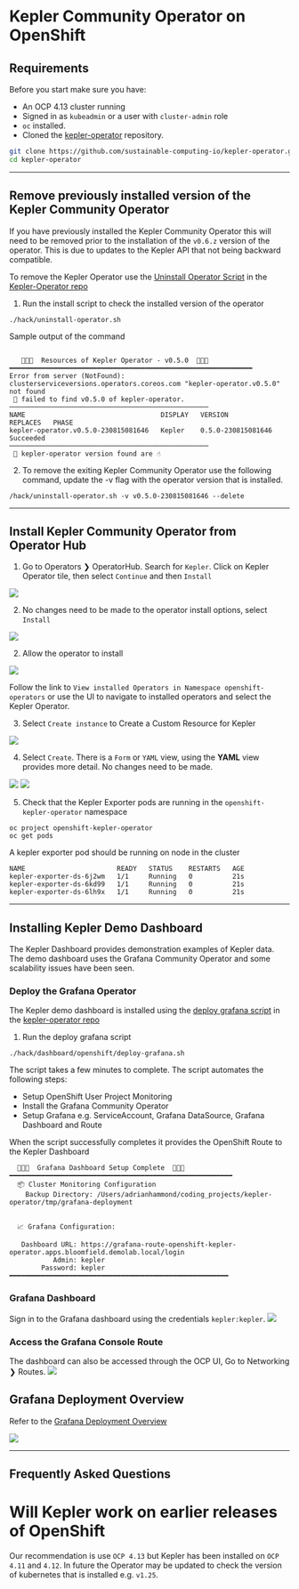 # Kepler Community Operator on OpenShift

## Requirements

Before you start make sure you have:

- An OCP 4.13 cluster running
- Signed in as `kubeadmin` or a user with `cluster-admin` role
- `oc` installed.
- Cloned the [kepler-operator](https://github.com/sustainable-computing-io/kepler-operator/) repository.

```sh
git clone https://github.com/sustainable-computing-io/kepler-operator.git
cd kepler-operator
```

---

## Remove previously installed version of the Kepler Community Operator

If you have previously installed the Kepler Community Operator this will need
to be removed prior to the installation of the `v0.6.z` version of the operator.
This is due to updates to the Kepler API that not being backward compatible.

To remove the Kepler Operator use the [Uninstall Operator Script](https://github.com/sustainable-computing-io/kepler-operator/blob/v1alpha1/hack/uninstall-operator.sh) in the [Kepler-Operator repo](https://github.com/sustainable-computing-io/kepler-operator)

1. Run the install script to check the installed version of the operator

```shell
./hack/uninstall-operator.sh
```

Sample output of the command
```console

   🔆🔆🔆  Resources of Kepler Operator - v0.5.0  🔆🔆🔆
━━━━━━━━━━━━━━━━━━━━━━━━━━━━━━━━━━━━━━━━━━━━━━━━━━━━━━━━━━━━━
Error from server (NotFound): clusterserviceversions.operators.coreos.com "kepler-operator.v0.5.0" not found
 🔔 failed to find v0.5.0 of kepler-operator.
──────────────────────────────────────────────────
NAME                                  DISPLAY   VERSION              REPLACES   PHASE
kepler-operator.v0.5.0-230815081646   Kepler    0.5.0-230815081646              Succeeded
──────────────────────────────────────────────────
 🔔 kepler-operator version found are ☝️

```

2. To remove the exiting Kepler Community Operator use the following command,
	 update the -v flag with the operator version that is installed.

```shell
/hack/uninstall-operator.sh -v v0.5.0-230815081646 --delete
```

---
## Install Kepler Community Operator from Operator Hub

1. Go to Operators ❯ OperatorHub. Search for `Kepler`.
   Click on Kepler Operator tile, then select `Continue` and then `Install`

![](../fig/ocp_installation/kepler8-1-operator_installation_ocp.png)

2. No changes need to be made to the operator install options, select `Install`

![](../fig/ocp_installation/kepler8-2-operator_installation_ocp.png)

2. Allow the operator to install

![](../fig/ocp_installation/kepler8-3-operator_installation_ocp.png)

Follow the link to `View installed Operators in Namespace openshift-operators`
or use the UI to navigate to installed operators and select the Kepler
Operator.

3. Select `Create instance` to Create a Custom Resource for Kepler

![](../fig/ocp_installation/kepler8-6-operator_installation_ocp.png)

4. Select `Create`. There is a `Form` or `YAML` view, using the **YAML** view
	 provides more detail. No changes need to be made.

![](../fig/ocp_installation/kepler8-7-operator_installation_ocp.png)
![](../fig/ocp_installation/operator_installation_ocp_5b_0.6.z.png)

5. Check that the Kepler Exporter pods are running in the `openshift-kepler-operator` namespace

```shell
oc project openshift-kepler-operator
oc get pods
```
A kepler exporter pod should be running on node in the cluster

```console
NAME                       READY   STATUS    RESTARTS   AGE
kepler-exporter-ds-6j2wm   1/1     Running   0          21s
kepler-exporter-ds-6kd99   1/1     Running   0          21s
kepler-exporter-ds-6lh9x   1/1     Running   0          21s
```

---
## Installing Kepler Demo Dashboard

The Kepler Dashboard provides demonstration examples of Kepler data. The demo
dashboard uses the Grafana Community Operator and some scalability issues have
been seen.

### Deploy the Grafana Operator

The Kepler demo dashboard is installed using the [deploy grafana script](https://github.com/sustainable-computing-io/kepler-operator/blob/v1alpha1/hack/dashboard/openshift/deploy-grafana.sh)
in the [kepler-operator repo](https://github.com/sustainable-computing-io/kepler-operator)

1. Run the deploy grafana script

```shell
./hack/dashboard/openshift/deploy-grafana.sh
```

The script takes a few minutes to complete. The script automates the following steps:

* Setup OpenShift User Project Monitoring
* Install the Grafana Community Operator
* Setup Grafana e.g. ServiceAccount, Grafana DataSource, Grafana Dashboard and Route

When the script successfully completes it provides the OpenShift Route to the Kepler Dashboard

```console
  🔆🔆🔆  Grafana Dashboard Setup Complete  🔆🔆🔆
━━━━━━━━━━━━━━━━━━━━━━━━━━━━━━━━━━━━━━━━━━━━━━━━━━━━━━━━
  📦 Cluster Monitoring Configuration
    Backup Directory: /Users/adrianhammond/coding_projects/kepler-operator/tmp/grafana-deployment


  📈 Grafana Configuration:

   Dashboard URL: https://grafana-route-openshift-kepler-operator.apps.bloomfield.demolab.local/login
           Admin: kepler
        Password: kepler
━━━━━━━━━━━━━━━━━━━━━━━━━━━━━━━━━━━━━━━━━━━━━━━━━━━━━━━
```
### Grafana Dashboard
Sign in to the Grafana dashboard using the credentials `kepler:kepler`.
![](../fig/ocp_installation/operator_installation_ocp_6_0.6.z.png)


### Access the Grafana Console Route
The dashboard can also be accessed through the OCP UI, Go to Networking ❯ Routes.
![](../fig/ocp_installation/operator_installation_ocp_7_0.6.z.png)

## Grafana Deployment Overview

Refer to the [Grafana Deployment Overview](https://github.com/sustainable-computing-io/kepler-operator/blob/v1alpha1/docs/developer/assets/grafana-deployment-overview.png)

![](https://github.com/sustainable-computing-io/kepler-operator/blob/v1alpha1/docs/developer/assets/grafana-deployment-overview.png)

---

## Frequently Asked Questions

# Will Kepler work on earlier releases of OpenShift

Our recommendation is use `OCP 4.13` but Kepler has been installed on `OCP 4.11`
and `4.12`. In future the Operator may be updated to check the version of
kubernetes that is installed e.g. `v1.25`.

